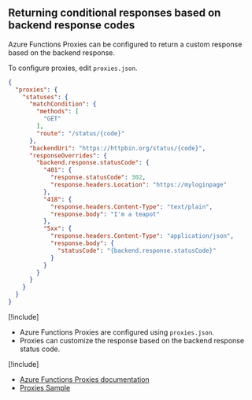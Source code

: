 ## Returning conditional responses based on backend response codes

Azure Functions Proxies can be configured to return a custom response based on the backend response.

To configure proxies, edit `proxies.json`.

```json
{
  "proxies": {
    "statuses": {
      "matchCondition": {
        "methods": [
          "GET"
        ],
        "route": "/status/{code}"
      },
      "backendUri": "https://httpbin.org/status/{code}",
      "responseOverrides": {
        "backend.response.statusCode": {
          "401": {
            "response.statusCode": 302,
            "response.headers.Location": "https://myloginpage"
          },
          "418": {
            "response.headers.Content-Type": "text/plain",
            "response.body": "I'm a teapot"
          },
          "5xx": {
            "response.headers.Content-Type": "application/json",
            "response.body": {
              "statusCode": "{backend.response.statusCode}"
            }
          }
        }
      }
    }
  }
}
```

[!include[](../includes/takeaways-heading.md)]

- Azure Functions Proxies are configured using `proxies.json`.
- Proxies can customize the response based on the backend response status code.

[!include[](../includes/read-more-heading.md)]

- [Azure Functions Proxies documentation](https://docs.microsoft.com/en-us/azure/azure-functions/functions-proxies)
- [Proxies Sample](https://gist.github.com/sjkp/890d94b958965898e45e69bf199c88d4)
